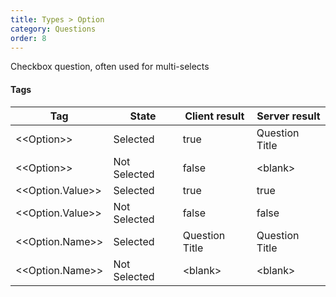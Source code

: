 ```yaml
---
title: Types > Option
category: Questions
order: 8
---
```


Checkbox question, often used for multi-selects

#### Tags

|Tag|State|Client result|Server result|
|---|---|---|---|
|&lt;&lt;Option&gt;&gt;|Selected|true|Question Title|
|&lt;&lt;Option&gt;&gt;|Not Selected|false|&lt;blank&gt;|
|&lt;&lt;Option.Value&gt;&gt;|Selected|true|true|
|&lt;&lt;Option.Value&gt;&gt;|Not Selected|false|false|
|&lt;&lt;Option.Name&gt;&gt;|Selected|Question Title|Question Title|
|&lt;&lt;Option.Name&gt;&gt;|Not Selected|&lt;blank&gt;|&lt;blank&gt;|